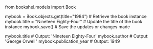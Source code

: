 from bookshel.models import Book

mybook = Book.objects.get(title="1984")   # Retrieve the book instance
mybook.title = "Nineteen Eighty-Four"     # Update the title of the book instance
mybook.save()                             # Save the updates or changes made

mybook.title                              # Output: 'Nineteen Eighty-Four'
mybook.author                             # Output: 'George Orwell"
mybook.publication_year                   # Output: 1949
